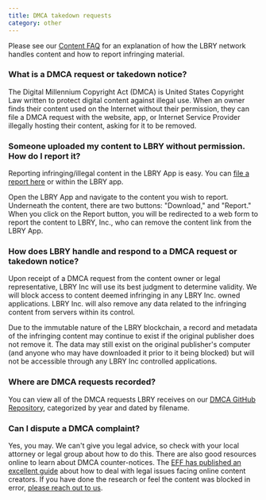 ```yaml
---
title: DMCA takedown requests
category: other
---
```

Please see our [Content FAQ](https://lbry.io/faq/content) for an explanation of how the LBRY network handles content and how to report infringing material.

### What is a DMCA request or takedown notice?

The Digital Millennium Copyright Act (DMCA) is United States Copyright Law written to protect digital content against illegal use. When an owner finds their content used on the Internet without their permission, they can file a DMCA request with the website, app, or Internet Service Provider illegally hosting their content, asking for it to be removed.

### Someone uploaded my content to LBRY without permission. How do I report it?

Reporting infringing/illegal content in the LBRY App is easy. You can [file a report here](https://lbry.io/dmca) or within the LBRY app. 

Open the LBRY App and navigate to the content you wish to report. Underneath the content, there are two buttons: "Download," and "Report." When you click on the Report button, you will be redirected to a web form to report the content to LBRY, Inc., who can remove the content link from the LBRY App. 

### How does LBRY handle and respond to a DMCA request or takedown notice?

Upon receipt of a DMCA request from the content owner or legal representative, LBRY Inc will use its best judgment to determine validity. We will block access to content deemed infringing in any LBRY Inc. owned applications. LBRY Inc. will also remove any data related to the infringing content from servers within its control. 

Due to the immutable nature of the LBRY blockchain, a record and metadata of the infringing content may continue to exist if the original publisher does not remove it. The data may still exist on the original publisher's computer (and anyone who may have downloaded it prior to it being blocked) but will not be accessible through any LBRY Inc controlled applications.  

### Where are DMCA requests recorded?

You can view all of the DMCA requests LBRY receives on our [DMCA GitHub Repository](https://github.com/lbryio/dmca), categorized by year and dated by filename. 

### Can I dispute a DMCA complaint?

Yes, you may. We can't give you legal advice, so check with your local attorney or legal group about how to do this. There are also good resources online to learn about DMCA counter-notices. The [EFF has published an excellent guide](https://www.eff.org/issues/intellectual-property/guide-to-youtube-removals) about how to deal with legal issues facing online content creators. If you have done the research or feel the content was blocked in error, [please reach out to us](mailto:help@lbry.io). 
